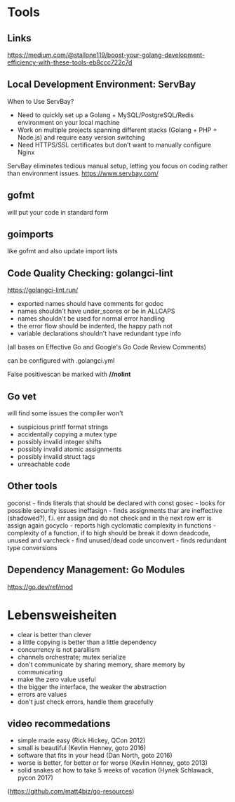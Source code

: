 # Tools

## Links
https://medium.com/@stallone119/boost-your-golang-development-efficiency-with-these-tools-eb8ccc722c7d

## Local Development Environment: ServBay

When to Use ServBay?

* Need to quickly set up a Golang + MySQL/PostgreSQL/Redis environment on your local machine
* Work on multiple projects spanning different stacks (Golang + PHP + Node.js) and require easy version switching
* Need HTTPS/SSL certificates but don’t want to manually configure Nginx

ServBay eliminates tedious manual setup, letting you focus on coding rather than environment issues.
https://www.servbay.com/

## gofmt
will put your code in standard form

## goimports
like gofmt and also update import lists

## Code Quality Checking: golangci-lint

https://golangci-lint.run/

* exported names should have comments for godoc
* names shouldn't have under_scores or be in ALLCAPS
* names shouldn't be used for normal error handling
* the error flow should be indented, the happy path not
* variable declarations shouldn't have redundant type info

(all bases on Effective Go and Google's Go Code Review Comments)

can be configured with 
.golangci.yml

False positivescan be marked with **//nolint**


## Go vet

will find some issues the compiler won't
* suspicious printf format strings
* accidentally copying a mutex type
* possibly invalid integer shifts
* possibly invalid atomic assignments
* possibly invalid struct tags
* unreachable code

## Other tools

goconst - finds literals that should be declared with const
gosec   - looks for possible security issues
ineffasign - finds assignments thar are ineffective (shadowed?), f.i. err assign and do not check and in the next row err is assign again
gocyclo - reports high cyclomatic complexity in functions - complexity of a function, if to high should be break it down
deadcode, unused and varcheck - find unused/dead code
unconvert - finds redundant type conversions


## Dependency Management: Go Modules

https://go.dev/ref/mod



# Lebensweisheiten

* clear is better than clever
* a little copying is better than a little dependency
* concurrency is not parallism
* channels orchestrate; mutex serialize
* don't communicate by sharing memory, share memory by communicating
* make the zero value useful
* the bigger the interface, the weaker the abstraction
* errors are values
* don't just check errors, handle them gracefully

## video recommedations

* simple made easy (Rick Hickey, QCon 2012)
* small is beautiful (Kevlin Henney, goto 2016)
* software that fits in your head (Dan North, goto 2016)
* worse is better, for better or for worse (Kevlin Henney, goto 2013)
* solid snakes ot how to take 5 weeks of vacation (Hynek Schlawack, pycon 2017)

(https://github.com/matt4biz/go-resources)

